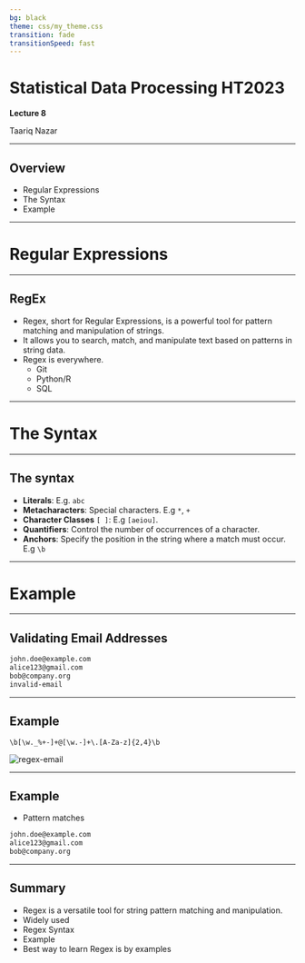 ```yaml
---
bg: black
theme: css/my_theme.css
transition: fade
transitionSpeed: fast
---
```

# Statistical Data Processing HT2023 
**Lecture 8**

Taariq Nazar

---
## Overview 

- Regular Expressions
- The Syntax
- Example

---
# Regular Expressions

---
##  RegEx
- Regex, short for Regular Expressions, is a powerful tool for pattern matching and manipulation of strings.<!-- element class="fragment" -->
-  It allows you to search, match, and manipulate text based on patterns in string data.<!-- element class="fragment" -->
- Regex is everywhere. <!-- element class="fragment" -->
	- Git
	- Python/R
	- SQL

---
# The Syntax
---
## The syntax 

- **Literals**: E.g. `abc`
- **Metacharacters**: Special characters. E.g `*`, `+`
- **Character Classes** `[ ]`:  E.g `[aeiou]`. 
- **Quantifiers**: Control the number of occurrences of a character. 
- **Anchors**: Specify the position in the string where a match must occur. E.g `\b`
---
# Example
---
## Validating Email Addresses

```txt
john.doe@example.com
alice123@gmail.com 
bob@company.org
invalid-email
```
---

## Example 

```regex
\b[\w._%+-]+@[\w.-]+\.[A-Za-z]{2,4}\b
```

![regex-email](https://kottke.org/plus/misc/images/regex-example.png)<!-- element class="fragment" -->


---
## Example

- Pattern matches

```txt
john.doe@example.com 
alice123@gmail.com 
bob@company.org
```

---
## Summary
- Regex is a versatile tool for string pattern matching and manipulation. 
- Widely used
- Regex Syntax
- Example
- Best way to learn Regex is by examples